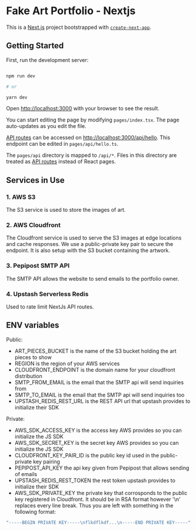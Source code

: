 # Fake Art Portfolio - Nextjs

This is a [Next.js](https://nextjs.org/) project bootstrapped with [`create-next-app`](https://github.com/vercel/next.js/tree/canary/packages/create-next-app).

  

## Getting Started

  

First, run the development server:

  

```bash

npm run dev

# or

yarn dev

```

  

Open [http://localhost:3000](http://localhost:3000) with your browser to see the result.

  

You can start editing the page by modifying `pages/index.tsx`. The page auto-updates as you edit the file.

  

[API routes](https://nextjs.org/docs/api-routes/introduction) can be accessed on [http://localhost:3000/api/hello](http://localhost:3000/api/hello). This endpoint can be edited in `pages/api/hello.ts`.

  

The `pages/api` directory is mapped to `/api/*`. Files in this directory are treated as [API routes](https://nextjs.org/docs/api-routes/introduction) instead of React pages.

  

## Services in Use
### 1. AWS S3
The S3 service is used to store the images of art.

### 2. AWS Cloudfront
The Cloudfront service is used to serve the S3 images at edge locations and cache responses. We use a public-private key pair to secure the endpoint. It is also setup with the S3 bucket containing the artwork.

### 3. Pepipost SMTP API
The SMTP API allows the website to send emails to the portfolio owner.

### 4. Upstash Serverless Redis
Used to rate limit NextJs API routes.

## ENV variables
Public:
- ART_PIECES_BUCKET is the name of the S3 bucket holding the art pieces to show
- REGION is the region of your AWS services
- CLOUDFRONT_ENDPOINT is the domain name for your cloudfront distribution
- SMTP_FROM_EMAIL is the email that the SMTP api will send inquiries from
- SMTP_TO_EMAIL is the email that the SMTP api will send inquiries too
- UPSTASH_REDIS_REST_URL is the REST API url that upstash provides to initialize their SDK 

Private:
- AWS_SDK_ACCESS_KEY is the access key AWS provides so you can initialize the JS SDK
- AWS_SDK_SECRET_KEY is the secret key AWS provides so you can initialize the JS SDK
- CLOUDFRONT_KEY_PAIR_ID is the public key id used in the public-private key pairing
- PEPIPOST_API_KEY the api key given from Pepipost that allows sending of emails
- UPSTASH_REDIS_REST_TOKEN the rest token upstash provides to initialize their SDK 
- AWS_SDK_PRIVATE_KEY the private key that corrosponds to the public key registered in Cloudfront. It should be in RSA format however '\n' replaces every line break. Thus you are left with something in the following format:
```javascript
"-----BEGIN PRIVATE KEY-----\nflkdflkdf...\n-----END PRIVATE KEY-----"
```


